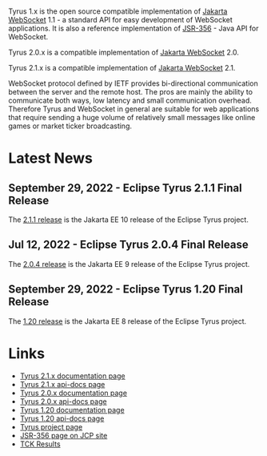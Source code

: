 <br/>

Tyrus 1.x is the open source compatible implementation of [Jakarta WebSocket](https://jakarta.ee/specifications/websocket/) 1.1 - a standard API for easy development of WebSocket applications. It is also 
a reference implementation of [JSR-356](https://jcp.org/en/jsr/detail?id=356) - Java API for WebSocket. 

Tyrus 2.0.x is a compatible implementation of [Jakarta WebSocket](https://jakarta.ee/specifications/websocket/) 2.0.

Tyrus 2.1.x is a compatible implementation of [Jakarta WebSocket](https://jakarta.ee/specifications/websocket/) 2.1.

WebSocket protocol defined by IETF provides bi-directional communication between 
the server and the remote host. The pros are mainly the ability to communicate 
both ways, low latency and small communication overhead. Therefore Tyrus and 
WebSocket in general are suitable for web applications that require sending 
a huge volume of relatively small messages like online games or market ticker 
broadcasting.

# <a name="Latest_News"></a>Latest News

## September 29, 2022 - Eclipse Tyrus 2.1.1 Final Release ##

The [2.1.1 release](https://github.com/eclipse-ee4j/tyrus/releases/tag/2.1.1)
is the Jakarta EE 10 release of the Eclipse Tyrus project.

## Jul 12, 2022 - Eclipse Tyrus 2.0.4 Final Release ##

The [2.0.4 release](https://github.com/eclipse-ee4j/tyrus/releases/tag/2.0.4)
is the Jakarta EE 9 release of the Eclipse Tyrus project.


## September 29, 2022 - Eclipse Tyrus 1.20 Final Release ##

The [1.20 release](https://github.com/eclipse-ee4j/tyrus/releases/tag/1.20)
is the Jakarta EE 8 release of the Eclipse Tyrus project.

# <a name="Links"></a>Links

- [Tyrus 2.1.x documentation page](https://eclipse-ee4j.github.io/tyrus-project.github.io/documentation/latest/index/)
- [Tyrus 2.1.x api-docs page](https://eclipse-ee4j.github.io/tyrus-project.github.io/apidocs/latest/)
- [Tyrus 2.0.x documentation page](https://eclipse-ee4j.github.io/tyrus-project.github.io/documentation/latest20x/index/)
- [Tyrus 2.0.x api-docs page](https://eclipse-ee4j.github.io/tyrus-project.github.io/apidocs/latest20x/)
- [Tyrus 1.20 documentation page](https://eclipse-ee4j.github.io/tyrus-project.github.io/documentation/latest1x/index/)
- [Tyrus 1.20 api-docs page](https://eclipse-ee4j.github.io/tyrus-project.github.io/apidocs/latest1x/)
- [Tyrus project page](https://projects.eclipse.org/projects/ee4j.tyrus)
- [JSR-356 page on JCP site](https://jcp.org/en/jsr/detail?id=356)
- [TCK Results](https://eclipse-ee4j.github.io/tyrus/TCK-Results.html)
